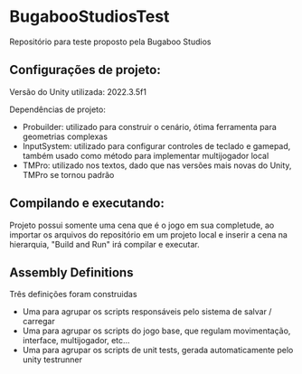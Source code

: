 # BugabooStudiosTest
Repositório para teste proposto pela Bugaboo Studios
## Configurações de projeto:

Versão do Unity utilizada: 2022.3.5f1

Dependências de projeto:

- Probuilder: utilizado para construir o cenário, ótima ferramenta para geometrias complexas
- InputSystem: utilizado para configurar controles de teclado e gamepad, também usado como método para implementar multijogador local
- TMPro: utilizado nos textos, dado que nas versões mais novas do Unity, TMPro se tornou padrão

## Compilando e executando:
Projeto possui somente uma cena que é o jogo em sua completude, ao importar os arquivos do repositório em um projeto local e inserir a cena na hierarquia, "Build and Run" irá compilar e executar.

## Assembly Definitions
Três definições foram construidas
- Uma para agrupar os scripts responsáveis pelo sistema de salvar / carregar
- Uma para agrupar os scripts do jogo base, que regulam movimentação, interface, multijogador, etc...
- Uma para agrupar os scripts de unit tests, gerada automaticamente pelo unity testrunner
